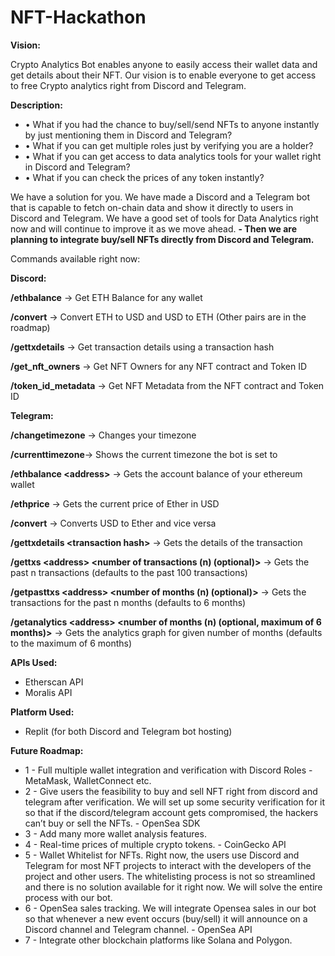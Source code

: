 # NFT-Hackathon
**Vision:**

Crypto Analytics Bot enables anyone to easily access their wallet data and get details about their NFT. Our vision is to enable everyone to get access to free Crypto analytics right from Discord and Telegram.

**Description:**

- • What if you had the chance to buy/sell/send NFTs to anyone instantly by just mentioning them in Discord and Telegram?
- • What if you can get multiple roles just by verifying you are a holder?
- • What if you can get access to data analytics tools for your wallet right in Discord and Telegram?
- • What if you can check the prices of any token instantly?

We have a solution for you. We have made a Discord and a Telegram bot that is capable to fetch on-chain data and show it directly to users in Discord and Telegram. We have a good set of tools for Data Analytics right now and will continue to improve it as we move ahead. 
**- Then we are planning to integrate buy/sell NFTs directly from Discord and Telegram.**

Commands available right now:

**Discord:**

**/ethbalance**
-> Get ETH Balance for any wallet

**/convert**
-> Convert ETH to USD and USD to ETH (Other pairs are in the roadmap)

**/gettxdetails**
-> Get transaction details using a transaction hash

**/get_nft_owners**
-> Get NFT Owners for any NFT contract and Token ID

**/token_id_metadata**
-> Get NFT Metadata from the NFT contract and Token ID

**Telegram:**

**/changetimezone**
-> Changes your timezone

**/currenttimezone**-> Shows the current timezone the bot is set to

**/ethbalance \<address\>**
-> Gets the account balance of your ethereum wallet

**/ethprice**
-> Gets the current price of Ether in USD

**/convert**
-> Converts USD to Ether and vice versa

**/gettxdetails \<transaction hash\>**
-> Gets the details of the transaction

**/gettxs \<address\> \<number of transactions (n) (optional)\>**
-> Gets the past n transactions (defaults to the past 100 transactions)

**/getpasttxs \<address\> \<number of months (n) (optional)\>**
-> Gets the transactions for the past n months (defaults to 6 months)

**/getanalytics \<address\> \<number of months (n) (optional, maximum of 6 months)\>**
-> Gets the analytics graph for given number of months (defaults to the maximum of 6 months)


**APIs Used:**

- Etherscan API
- Moralis API

**Platform Used:**
- Replit (for both Discord and Telegram bot hosting)

**Future Roadmap:**
- 1 - Full multiple wallet integration and verification with Discord Roles - MetaMask, WalletConnect etc.
- 2 - Give users the feasibility to buy and sell NFT right from discord and telegram after verification. We will set up some security verification for it so that if the discord/telegram account gets compromised, the hackers can’t buy or sell the NFTs. - OpenSea SDK
- 3 - Add many more wallet analysis features.
- 4 - Real-time prices of multiple crypto tokens. - CoinGecko API
- 5 - Wallet Whitelist for NFTs. Right now, the users use Discord and Telegram for most NFT projects to interact with the developers of the project and other users. The whitelisting process is not so streamlined and there is no solution available for it right now. We will solve the entire process with our bot.
- 6 - OpenSea sales tracking. We will integrate Opensea sales in our bot so that whenever a new event occurs (buy/sell) it will announce on a Discord channel and Telegram channel. - OpenSea API
- 7 - Integrate other blockchain platforms like Solana and Polygon.
